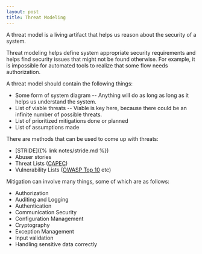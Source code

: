 ```yaml
---
layout: post
title: Threat Modeling
---
```

A threat model is a living artifact that helps us reason about the security of a system.

Threat modeling helps define system appropriate security requirements and helps
find security issues that might not be found otherwise. For example, it is impossible
for automated tools to realize that some flow needs authorization.

A threat model should contain the following things:

* Some form of system diagram -- Anything will do as long as long as it helps us understand the system.
* List of viable threats -- Viable is key here, because there could be an infinite number of possible threats.
* List of prioritized mitigations done or planned
* List of assumptions made

There are methods that can be used to come up with threats:

* [STRIDE]({% link notes/stride.md %})
* Abuser stories 
* Threat Lists ([CAPEC](https://samate.nist.gov/BF/Enlightenment/CAPEC.html))
* Vulnerability Lists ([OWASP Top 10](https://owasp.org/www-project-top-ten/) etc)

Mitigation can involve many things, some of which are as follows:

* Authorization
* Auditing and Logging
* Authentication
* Communication Security
* Configuration Management
* Cryptography
* Exception Management
* Input validation
* Handling sensitive data correctly